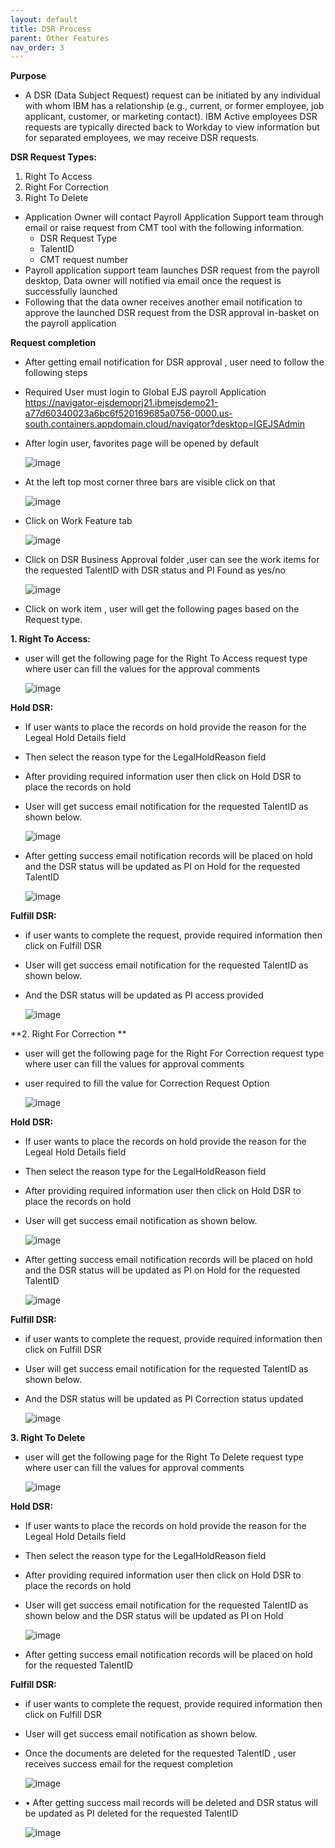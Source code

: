 ```yaml
---
layout: default
title: DSR Process
parent: Other Features
nav_order: 3
---
```


**Purpose**
- A DSR (Data Subject Request) request can be initiated by any individual with whom IBM has a relationship (e.g., current, or former employee, job applicant, customer, or marketing 
contact). IBM Active employees DSR requests are typically directed back to Workday to view information but for separated employees, we may receive DSR requests.

**DSR Request Types:**

   1. Right To Access
   2. Right For Correction 
   3. Right To Delete      

- Application Owner will contact Payroll Application Support team through email or raise request from CMT tool with the following information.
    - DSR Request Type
    - TalentID
    - CMT request number
- Payroll application support team launches DSR request from the payroll desktop, Data owner will notified via email once the request is successfully launched 
- Following that the data owner receives another email notification to approve the launched DSR request from the DSR approval in-basket on the payroll application

**Request completion**

- After getting email notification for DSR approval , user need to follow the following steps
- Required User must login to Global EJS payroll Application
  https://navigator-ejsdemoprj21.ibmejsdemo21-a77d60340023a6bc6f520169685a0756-0000.us-south.containers.appdomain.cloud/navigator?desktop=IGEJSAdmin
- After login user, favorites page will be opened by default

   ![image](https://user-images.githubusercontent.com/119289294/204558647-170f9c0b-298f-44cf-bf44-1d98a29284db.png)
   
- At the left top most corner three bars are visible click on that

   ![image](https://user-images.githubusercontent.com/119289294/204559083-77192eba-733c-459d-b74c-53378ca06d70.png)
   
- Click on Work Feature tab

   ![image](https://user-images.githubusercontent.com/119289294/204559530-fab31fdb-e044-4c64-9a96-75e16255d16c.png)
   
- Click on DSR Business Approval folder ,user can see the work items for the requested TalentID with DSR status and PI Found as yes/no

   ![image](https://user-images.githubusercontent.com/119289294/204560072-32b7bdb0-dad5-494d-9791-fd47dcf31ae7.png)
   
- Click on work item , user will get the following pages based on the Request type.

**1. Right To Access:**
- user will get the following page for the Right To Access request type where user can fill the values for the approval comments

   ![image](https://user-images.githubusercontent.com/119289294/204561114-9d6eec55-c541-4eef-8f4d-88784e958749.png)

**Hold DSR:**

- If user wants to place the records on hold provide the reason for the Legeal Hold Details field 
- Then select the reason type for the LegalHoldReason field 
- After providing required information user then click on Hold DSR to place the records on hold 
- User will get success email notification for the requested TalentID as shown below.

   ![image](https://user-images.githubusercontent.com/119289294/204726483-f76d9561-f246-48c8-b31e-7fb1abb5326b.png)
   
- After getting success email notification records will be placed on hold and the DSR status will be updated as PI on Hold for the requested TalentID 

   ![image](https://user-images.githubusercontent.com/119289294/204726838-94c54479-42b8-40d2-a91c-4490f7ce72f4.png)

**Fulfill DSR:**

- if user wants to complete the request, provide required information then click on Fulfill DSR
- User will get success email notification for the requested TalentID as shown below.
- And the DSR status will be updated as PI access provided

   ![image](https://user-images.githubusercontent.com/119289294/204727147-5597437d-38b6-4a7a-8af2-542cb39d1f94.png)

**2. Right For Correction **
- user will get the following page for the Right For Correction request type where user can fill the values for approval comments
- user required to fill the value for Correction Request Option


   ![image](https://user-images.githubusercontent.com/119289294/204727573-78d0c124-2b54-4475-8098-22ac41f1d970.png)
   
**Hold DSR:**

- If user wants to place the records on hold provide the reason for the Legeal Hold Details field 
- Then select the reason type for the LegalHoldReason field 
- After providing required information user then click on Hold DSR to place the records on hold 
- User will get success email notification as shown below.

   ![image](https://user-images.githubusercontent.com/119289294/204728130-2df1fb5b-85e8-4dea-b656-d5c8cce61730.png)
 
- After getting success email notification records will be placed on hold and the DSR status will be updated as PI on Hold for the requested TalentID
 
   ![image](https://user-images.githubusercontent.com/119289294/204743005-31a3c91e-b00a-45c8-881e-f3c16513de3d.png)

**Fulfill DSR:**

- if user wants to complete the request, provide required information then click on Fulfill DSR
- User will get success email notification for the requested TalentID as shown below.
- And the DSR status will be updated as PI Correction status updated

   ![image](https://user-images.githubusercontent.com/119289294/204743584-38ccc542-7993-46e9-98f1-f5007d76390f.png)
   
**3. Right To Delete**

- user will get the following page for the Right To Delete request type where user can fill the values for approval comments

   ![image](https://user-images.githubusercontent.com/119289294/204744044-093c93bb-8eff-44f8-bcc1-4d92aba4bc76.png)
   
**Hold DSR:**

- If user wants to place the records on hold provide the reason for the Legeal Hold Details field 
- Then select the reason type for the LegalHoldReason field 
- After providing required information user then click on Hold DSR to place the records on hold 
- User will get success email notification for the requested TalentID as shown below and the DSR status will be updated as PI on Hold 

   ![image](https://user-images.githubusercontent.com/119289294/204744590-d00d21a5-6177-403a-a64d-aa663fac8567.png)
   
- After getting success email notification records will be placed on hold for the requested TalentID


**Fulfill DSR:**

- if user wants to complete the request, provide required information then click on Fulfill DSR
- User will get success email notification as shown below.
- Once the documents are deleted for the requested TalentID , user receives success email for the request completion
  
   ![image](https://user-images.githubusercontent.com/119289294/204748084-0540e698-0600-4b7d-af81-d3b97bd34ae0.png)

- •	After getting success mail records will be deleted and DSR status will be updated as PI deleted for the requested TalentID 

   ![image](https://user-images.githubusercontent.com/119289294/204779218-2795b37c-9fd4-4167-a79c-b0cf71aee128.png)


  



